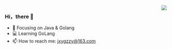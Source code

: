 <img align="right" src="https://github-readme-stats.vercel.app/api?username=jxygzzy&show_icons=true&icon_color=CE1D2D&text_color=718096&bg_color=ffffff&hide_title=true" />

### Hi，there 👋

- :orange_book: Focusing on Java  & Golang
- 💻 Learning GoLang
- 📫 How to reach me: jxygzzy@163.com
